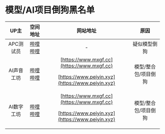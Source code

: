 # 模型/AI项目倒狗黑名单
|      UP主      |                        空间地址                         |                           网站地址                           |                 原因                 |
| :------------: | :-----------------------------------------------------: | :----------------------------------------------------------: | :----------------------------------: |
| APC测试员 |    [哔哩哔哩](https://space.bilibili.com/4450211)    |   -   | 疑似模型倒狗 |
| AI声音工坊 |    [哔哩哔哩](https://space.bilibili.com/3546632352172307)    |   [https://www.mxgf.cc](https://www.mxgf.cc)<p>[https://www.peiyin.xyz](https://www.peiyin.xyz)   | 模型/整合包/项目倒狗 |
| AI数字工坊 |    [哔哩哔哩](https://space.bilibili.com/3493079101212820)    |   [https://www.mxgf.cc](https://www.mxgf.cc)<p>[https://www.peiyin.xyz](https://www.peiyin.xyz)   | 模型/整合包/项目倒狗 |
